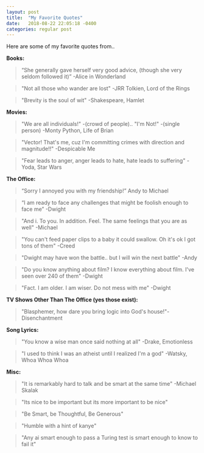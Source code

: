 ```yaml
---
layout: post
title:  "My Favorite Quotes"
date:   2018-08-22 22:05:18 -0400
categories: regular post
---
```

Here are some of my favorite quotes from..

**Books:**
> “She generally gave herself very good advice, (though she very seldom followed it)” -Alice in Wonderland

> "Not all those who wander are lost" -JRR Tolkien, Lord of the Rings

> "Brevity is the soul of wit" -Shakespeare, Hamlet

**Movies:**
> "We are all individuals!" -(crowd of people).. "I'm Not!" -(single person) -Monty Python, Life of Brian

> "Vector! That's me, cuz I'm committing crimes with direction and magnitude!!" -Despicable Me

> "Fear leads to anger, anger leads to hate, hate leads to suffering" -Yoda, Star Wars

**The Office:**
> “Sorry I annoyed you with my friendship!” Andy to Michael

> “I am ready to face any challenges that might be foolish enough to face me” -Dwight

> "And i. To you. In addition. Feel. The same feelings that you are as well" -Michael

> "You can't feed paper clips to a baby it could swallow. Oh it's ok I got tons of them" -Creed

> "Dwight may have won the battle.. but I will win the next battle" -Andy

> "Do you know anything about film? I know everything about film. I've seen over 240 of them" -Dwight

> "Fact. I am older. I am wiser. Do not mess with me" -Dwight

**TV Shows Other Than The Office (yes those exist):**
> "Blasphemer, how dare you bring logic into God's house!"-Disenchantment


**Song Lyrics:**
> "You know a wise man once said nothing at all" -Drake, Emotionless

> "I used to think I was an atheist until I realized I'm a god" -Watsky, Whoa Whoa Whoa


**Misc:**
> "It is remarkably hard to talk and be smart at the same time" -Michael Skalak

> "Its nice to be important but its more important to be nice"

> "Be Smart, be Thoughtful, Be Generous"

> "Humble with a hint of kanye"

> "Any ai smart enough to pass a Turing test is smart enough to know to fail it"
